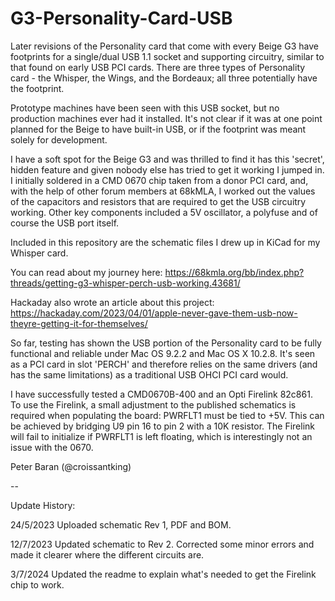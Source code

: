# G3-Personality-Card-USB

Later revisions of the Personality card that come with every Beige G3 have footprints for a single/dual USB 1.1 socket and supporting circuitry, similar to that found on early USB PCI cards. There are three types of Personality card - the Whisper, the Wings, and the Bordeaux; all three potentially have the footprint.

Prototype machines have been seen with this USB socket, but no production machines ever had it installed. It's not clear if it was at one point planned for the Beige to have built-in USB, or if the footprint was meant solely for development.

I have a soft spot for the Beige G3 and was thrilled to find it has this 'secret', hidden feature and given nobody else has tried to get it working I jumped in. I initially soldered in a CMD 0670 chip taken from a donor PCI card, and, with the help of other forum members at 68kMLA, I worked out the values of the capacitors and resistors that are required to get the USB circuitry working. Other key components included a 5V oscillator, a polyfuse and of course the USB port itself.

Included in this repository are the schematic files I drew up in KiCad for my Whisper card.

You can read about my journey here: https://68kmla.org/bb/index.php?threads/getting-g3-whisper-perch-usb-working.43681/

Hackaday also wrote an article about this project: https://hackaday.com/2023/04/01/apple-never-gave-them-usb-now-theyre-getting-it-for-themselves/

So far, testing has shown the USB portion of the Personality card to be fully functional and reliable under Mac OS 9.2.2 and Mac OS X 10.2.8. It's seen as a PCI card in slot 'PERCH' and therefore relies on the same drivers (and has the same limitations) as a traditional USB OHCI PCI card would.

I have successfully tested a CMD0670B-400 and an Opti Firelink 82c861. To use the Firelink, a small adjustment to the published schematics is required when populating the board: PWRFLT1 must be tied to +5V. This can be achieved by bridging U9 pin 16 to pin 2 with a 10K resistor. The Firelink will fail to initialize if PWRFLT1 is left floating, which is interestingly not an issue with the 0670.

Peter Baran (@croissantking)

--

Update History:

24/5/2023 Uploaded schematic Rev 1, PDF and BOM.

12/7/2023 Updated schematic to Rev 2. Corrected some minor errors and made it clearer where the different circuits are.

3/7/2024 Updated the readme to explain what's needed to get the Firelink chip to work.
